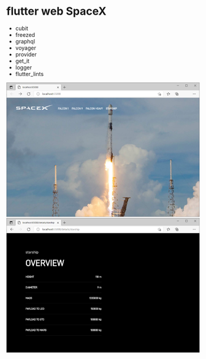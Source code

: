 # flutter web SpaceX

- cubit
- freezed
- graphql
- voyager
- provider
- get_it
- logger
- flutter_lints


![img](s1.png)
![img](s2.png)
